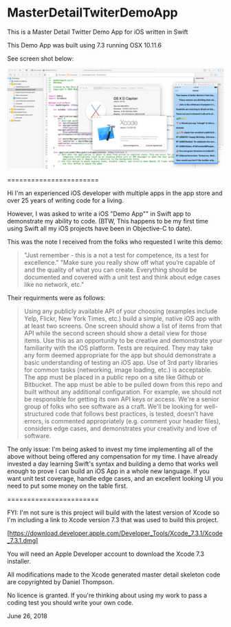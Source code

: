 # MasterDetailTwiterDemoApp

This is a Master Detail Twitter Demo App for iOS written in Swift

This Demo App was built using 7.3 running OSX 10.11.6 

See screen shot below:

![Build Env](build-env-screenshot.png)

=======================

Hi I'm an experienced iOS developer with multiple apps in the app store and over 25 years of writing code for a living.

However, I was asked to write a iOS "Demo App"" in Swift app to demonstrate my ability to code. (BTW, This happens to be my first time using Swift all my iOS projects have been in Objective-C to date).

This was the note I received from the folks who requested I write this demo: 

> "Just remember - this is a not a test for competence, its a test for excellence." "Make sure you really show off what you’re capable of and the quality of what you can create. Everything should be documented and covered with a unit test and think about edge cases like no network, etc."

Their requirments were as follows: 

> Using any publicly available API of your choosing (examples include Yelp, Flickr, New York Times, etc.) build a simple, native iOS app with at least two screens. 
> One screen should show a list of items from that API while the second screen should show a detail view for those items. Use this as an opportunity to be creative and demonstrate your familiarity with the iOS platform.
> Tests are required. They may take any form deemed appropriate for the app but should demonstrate a basic understanding of testing an iOS app.
> Use of 3rd party libraries for common tasks (networking, image loading, etc.) is acceptable.
> The app must be placed in a public repo on a site like Github or Bitbucket.
> The app must be able to be pulled down from this repo and built without any additional configuration. For example, we should not be responsible for getting its own API keys or access.
> We're a senior group of folks who see software as a craft. We'll be looking for well-structured code that follows best practices, is tested, doesn't have errors, is commented appropriately (e.g. comment your header files), considers edge cases, and demonstrates your creativity and love of software.

The only issue: I'm being asked to invest my time implementing all of the above without being offered any compensation for my time.  I have already invested a day learning Swift's syntax and building a demo that works well enough to prove I can build an iOS App in a whole new language.  If you want unit test coverage, handle edge cases, and an excellent looking UI you need to put some money on the table first.

=======================

FYI: I'm not sure is this project will build with the latest version of Xcode so I'm including a link to Xcode version 7.3 that was used to build this project.

[https://download.developer.apple.com/Developer_Tools/Xcode_7.3.1/Xcode_7.3.1.dmg]

You will need an Apple Developer account to download the Xcode 7.3 installer.

All modifications made to the Xcode generated master detail skeleton code are copyrighted by Daniel Thompson.

No licence is granted. If you're thinking about using my work to pass a coding test you should write your own code.

June 26, 2018
